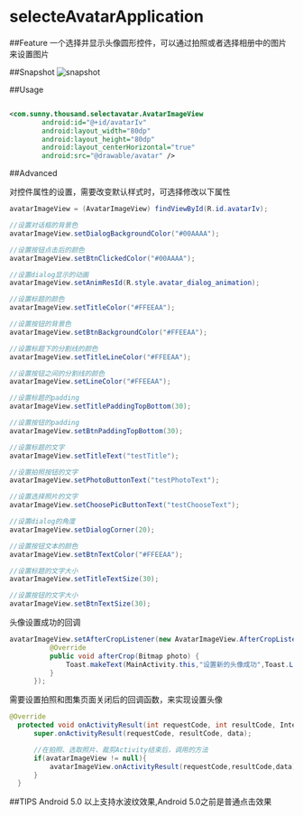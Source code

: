 # selecteAvatarApplication

##Feature
一个选择并显示头像圆形控件，可以通过拍照或者选择相册中的图片来设置图片

##Snapshot
![snapshot](https://github.com/zhudfly/SelectAvatarApplication/blob/master/.raw/selectAvatar.gif)

##Usage
```XML

<com.sunny.thousand.selectavatar.AvatarImageView
        android:id="@+id/avatarIv"
        android:layout_width="80dp"
        android:layout_height="80dp"
        android:layout_centerHorizontal="true"
        android:src="@drawable/avatar" />
```

##Advanced

对控件属性的设置，需要改变默认样式时，可选择修改以下属性
```JAVA
avatarImageView = (AvatarImageView) findViewById(R.id.avatarIv); 

//设置对话框的背景色
avatarImageView.setDialogBackgroundColor("#00AAAA"); 

//设置按钮点击后的颜色
avatarImageView.setBtnClickedColor("#00AAAA"); 

//设置dialog显示的动画
avatarImageView.setAnimResId(R.style.avatar_dialog_animation); 

//设置标题的颜色
avatarImageView.setTitleColor("#FFEEAA");  

//设置按钮的背景色
avatarImageView.setBtnBackgroundColor("#FFEEAA"); 

//设置标题下的分割线的颜色
avatarImageView.setTitleLineColor("#FFEEAA"); 

//设置按钮之间的分割线的颜色
avatarImageView.setLineColor("#FFEEAA"); 

//设置标题的padding
avatarImageView.setTitlePaddingTopBottom(30); 

//设置按钮的padding
avatarImageView.setBtnPaddingTopBottom(30); 

//设置标题的文字
avatarImageView.setTitleText("testTitle"); 

//设置拍照按钮的文字
avatarImageView.setPhotoButtonText("testPhotoText"); 

//设置选择照片的文字
avatarImageView.setChoosePicButtonText("testChooseText"); 

//设置dialog的角度
avatarImageView.setDialogCorner(20); 

//设置按钮文本的颜色
avatarImageView.setBtnTextColor("#FFEEAA"); 

//设置标题的文字大小
avatarImageView.setTitleTextSize(30); 

//设置按钮的文字大小
avatarImageView.setBtnTextSize(30); 

  ```
  
  
  头像设置成功的回调
  ```JAVA
  avatarImageView.setAfterCropListener(new AvatarImageView.AfterCropListener() {
            @Override
            public void afterCrop(Bitmap photo) {
                Toast.makeText(MainActivity.this,"设置新的头像成功",Toast.LENGTH_SHORT).show();
            }
        });
  ```
  
  需要设置拍照和图集页面关闭后的回调函数，来实现设置头像
  ```JAVA
  @Override
    protected void onActivityResult(int requestCode, int resultCode, Intent data) {
        super.onActivityResult(requestCode, resultCode, data);

        //在拍照、选取照片、裁剪Activity结束后，调用的方法
        if(avatarImageView != null){
            avatarImageView.onActivityResult(requestCode,resultCode,data);
        }
    }
```
##TIPS
Android 5.0 以上支持水波纹效果,Android 5.0之前是普通点击效果
